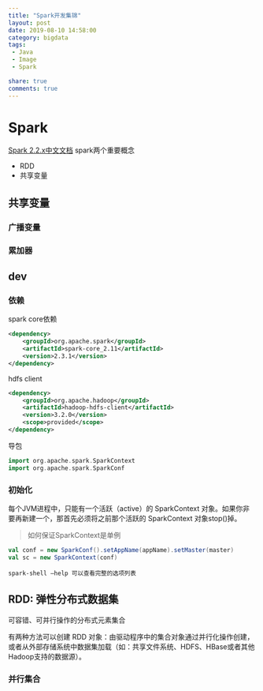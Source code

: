 ```yaml
---
title: "Spark开发集锦"
layout: post
date: 2019-08-10 14:58:00
category: bigdata
tags:
 - Java
 - Image
 - Spark

share: true
comments: true
---
```


# Spark

[Spark 2.2.x中文文档](https://spark-reference-doc-cn.readthedocs.io/zh_CN/latest/programming-guide/rdd-guide.html)
spark两个重要概念

- RDD
- 共享变量

## 共享变量
### 广播变量
### 累加器

##  dev

### 依赖
spark core依赖
```xml
<dependency>
    <groupId>org.apache.spark</groupId>
    <artifactId>spark-core_2.11</artifactId>
    <version>2.3.1</version>
</dependency>
```
hdfs client
```xml
<dependency>
    <groupId>org.apache.hadoop</groupId>
    <artifactId>hadoop-hdfs-client</artifactId>
    <version>3.2.0</version>
    <scope>provided</scope>
</dependency>
```
导包
```scala
import org.apache.spark.SparkContext
import org.apache.spark.SparkConf
```
### 初始化

每个JVM进程中，只能有一个活跃（active）的 SparkContext 对象。如果你非要再新建一个，那首先必须将之前那个活跃的 SparkContext 对象stop()掉。

> 如何保证SparkContext是单例

```scala
val conf = new SparkConf().setAppName(appName).setMaster(master)
val sc = new SparkContext(conf)
```

```shell
spark-shell –help 可以查看完整的选项列表
```
## RDD: 弹性分布式数据集
可容错、可并行操作的分布式元素集合

有两种方法可以创建 RDD 对象：由驱动程序中的集合对象通过并行化操作创建，或者从外部存储系统中数据集加载（如：共享文件系统、HDFS、HBase或者其他Hadoop支持的数据源）。

###  并行集合
